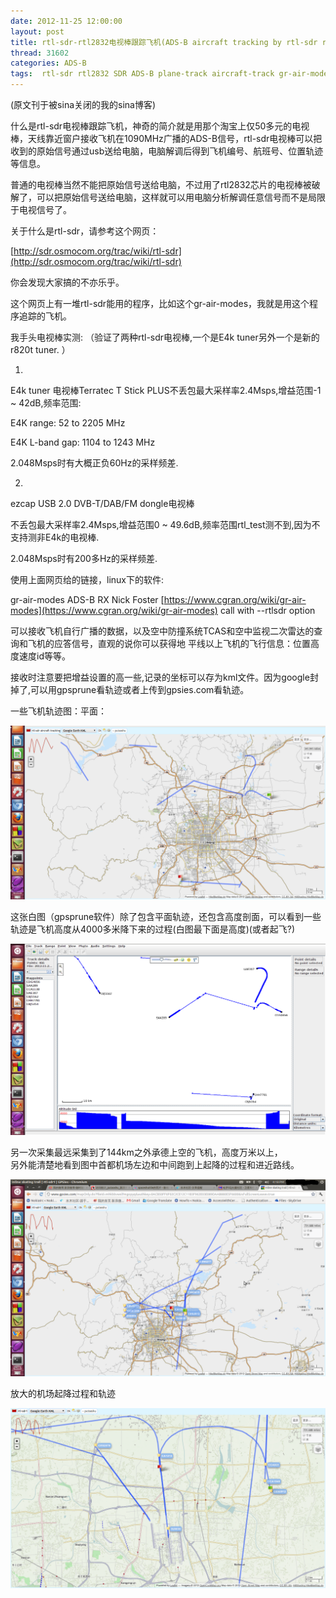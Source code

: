 ```yaml
---
date: 2012-11-25 12:00:00
layout: post
title: rtl-sdr-rtl2832电视棒跟踪飞机(ADS-B aircraft tracking by rtl-sdr rtl2832 gr-air-modes)
thread: 31602
categories: ADS-B
tags:  rtl-sdr rtl2832 SDR ADS-B plane-track aircraft-track gr-air-modes
---
```


(原文刊于被sina关闭的我的sina博客)

什么是rtl-sdr电视棒跟踪飞机，神奇的简介就是用那个淘宝上仅50多元的电视棒，天线靠近窗户接收飞机在1090MHz广播的ADS-B信号，rtl-sdr电视棒可以把收到的原始信号通过usb送给电脑，电脑解调后得到飞机编号、航班号、位置轨迹等信息。

普通的电视棒当然不能把原始信号送给电脑，不过用了rtl2832芯片的电视棒被破解了，可以把原始信号送给电脑，这样就可以用电脑分析解调任意信号而不是局限于电视信号了。

关于什么是rtl-sdr，请参考这个网页：  

[http://sdr.osmocom.org/trac/wiki/rtl-sdr](http://sdr.osmocom.org/trac/wiki/rtl-sdr)

你会发现大家搞的不亦乐乎。  

这个网页上有一堆rtl-sdr能用的程序，比如这个gr-air-modes，我就是用这个程序追踪的飞机。

我手头电视棒实测:  （验证了两种rtl-sdr电视棒,一个是E4k tuner另外一个是新的r820t tuner.  ）

1.  

E4k tuner 电视棒Terratec T Stick PLUS不丢包最大采样率2.4Msps,增益范围-1 ~ 42dB,频率范围:  

E4K range: 52 to 2205 MHz  

E4K L-band gap: 1104 to 1243 MHz  

2.048Msps时有大概正负60Hz的采样频差.  

2.  

ezcap USB 2.0 DVB-T/DAB/FM dongle电视棒  

不丢包最大采样率2.4Msps,增益范围0 ~ 49.6dB,频率范围rtl_test测不到,因为不支持测非E4k的电视棒.  

2.048Msps时有200多Hz的采样频差.  

使用上面网页给的链接，linux下的软件:    

gr-air-modes    ADS-B RX    Nick Foster     [https://www.cgran.org/wiki/gr-air-modes](https://www.cgran.org/wiki/gr-air-modes) call with --rtlsdr option    

可以接收飞机自行广播的数据，以及空中防撞系统TCAS和空中监视二次雷达的查询和飞机的应答信号，直观的说你可以获得地
平线以上飞机的飞行信息：位置高度速度id等等。  

接收时注意要把增益设置的高一些,记录的坐标可以存为kml文件。因为google封掉了,可以用gpsprune看轨迹或者上传到gpsies.com看轨迹。

一些飞机轨迹图：平面：

![](../media/rtl-sdr-aircraft-tracking-with-map.png)

这张白图（gpsprune软件）除了包含平面轨迹，还包含高度剖面，可以看到一些轨迹是飞机高度从4000多米降下来的过程(白图最下面是高度)(或者起飞?)

![](../media/rtl-sdr-aircraft-tracking.png)

另一次采集最远采集到了144km之外承德上空的飞机，高度万米以上，  
另外能清楚地看到图中首都机场左边和中间跑到上起降的过程和进近路线。

![](../media/rtl-sdr-144km-big.png)

放大的机场起降过程和轨迹

![](../media/rtl-sdr-track-takeoff.png)

